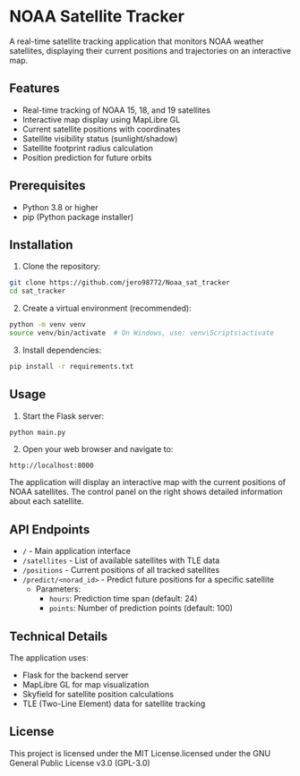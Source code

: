 # NOAA Satellite Tracker

A real-time satellite tracking application that monitors NOAA weather satellites, displaying their current positions and trajectories on an interactive map.

## Features

- Real-time tracking of NOAA 15, 18, and 19 satellites
- Interactive map display using MapLibre GL
- Current satellite positions with coordinates
- Satellite visibility status (sunlight/shadow)
- Satellite footprint radius calculation
- Position prediction for future orbits

## Prerequisites

- Python 3.8 or higher
- pip (Python package installer)

## Installation

1. Clone the repository:
```bash
git clone https://github.com/jero98772/Noaa_sat_tracker
cd sat_tracker
```

2. Create a virtual environment (recommended):
```bash
python -m venv venv
source venv/bin/activate  # On Windows, use: venv\Scripts\activate
```

3. Install dependencies:
```bash
pip install -r requirements.txt
```

## Usage

1. Start the Flask server:
```bash
python main.py
```

2. Open your web browser and navigate to:
```
http://localhost:8000
```

The application will display an interactive map with the current positions of NOAA satellites. The control panel on the right shows detailed information about each satellite.

## API Endpoints

- `/` - Main application interface
- `/satellites` - List of available satellites with TLE data
- `/positions` - Current positions of all tracked satellites
- `/predict/<norad_id>` - Predict future positions for a specific satellite
  - Parameters:
    - `hours`: Prediction time span (default: 24)
    - `points`: Number of prediction points (default: 100)

## Technical Details

The application uses:
- Flask for the backend server
- MapLibre GL for map visualization
- Skyfield for satellite position calculations
- TLE (Two-Line Element) data for satellite tracking

## License

This project is licensed under the MIT License.licensed under the GNU General Public License v3.0 (GPL-3.0)
